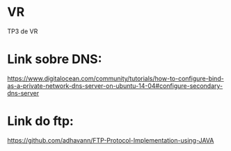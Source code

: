 # VR
TP3 de VR

# Link sobre DNS:
https://www.digitalocean.com/community/tutorials/how-to-configure-bind-as-a-private-network-dns-server-on-ubuntu-14-04#configure-secondary-dns-server

# Link do ftp:
https://github.com/adhavann/FTP-Protocol-Implementation-using-JAVA